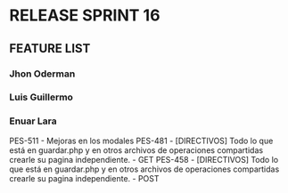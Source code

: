# RELEASE SPRINT 16

## FEATURE LIST

### Jhon Oderman
### Luis Guillermo
### Enuar Lara
PES-511 - Mejoras en los modales
PES-481 - [DIRECTIVOS] Todo lo que está en guardar.php y en otros archivos de operaciones compartidas crearle su pagina independiente. - GET
PES-458 - [DIRECTIVOS] Todo lo que está en guardar.php y en otros archivos de operaciones compartidas crearle su pagina independiente. - POST